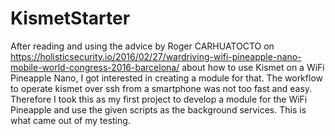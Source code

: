 # KismetStarter
After reading and using the advice by  Roger CARHUATOCTO on https://holisticsecurity.io/2016/02/27/wardriving-wifi-pineapple-nano-mobile-world-congress-2016-barcelona/ about
how to use Kismet on a WiFi Pineapple Nano, I got interested in creating a module for that.
The workflow to operate kismet over ssh from a smartphone was not too fast and easy. Therefore I took this as my first project to
develop a module for the WiFi Pineapple and use the given scripts as the background services.
This is what came out of my testing.
